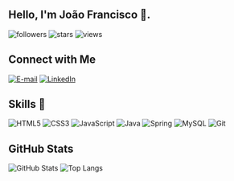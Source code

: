## Hello, I'm João Francisco 👋.

![followers](https://img.shields.io/github/followers/jffcm?style=social)
![stars](https://img.shields.io/github/stars/jffcm?style=social)
![views](https://komarev.com/ghpvc/?username=jffcm&color=blueviolet)

## Connect with Me

[![E-mail](https://img.shields.io/badge/-Email-000?style=for-the-badge&logo=microsoft-outlook&logoColor=007BFF)](mailto:jffranciscomartins@gmail.com)
[![LinkedIn](https://img.shields.io/badge/LinkedIn-000?style=for-the-badge&logo=linkedin&logoColor=0E76A8)](https://www.linkedin.com/in/jo%C3%A3o-francisco-franco-15a45a234/)

## Skills 🚀
![HTML5](https://img.shields.io/badge/HTML5-000?style=for-the-badge&logo=html5)
![CSS3](https://img.shields.io/badge/CSS3-000?style=for-the-badge&logo=css3&logoColor=264CE4)
![JavaScript](https://img.shields.io/badge/JavaScript-000?style=for-the-badge&logo=javascript)
![Java](https://img.shields.io/badge/Java-000?style=for-the-badge&logo=java)
![Spring](https://img.shields.io/badge/Spring-000?style=for-the-badge&logo=spring)
![MySQL](https://img.shields.io/badge/MySQL-000?style=for-the-badge&logo=mysql&logoColor=005C84)
![Git](https://img.shields.io/badge/git-000?style=for-the-badge&logo=git&logoColor=005C84)


## GitHub Stats
![GitHub Stats](https://github-readme-stats.vercel.app/api?username=jffcm&theme=transparent&bg_color=000&border_color=30A3DC&show_icons=true&icon_color=30A3DC&title_color=E94D5F&text_color=FFF)
![Top Langs](https://github-readme-stats-git-masterrstaa-rickstaa.vercel.app/api/top-langs/?username=jffcm&layout=compact&bg_color=000&border_color=30A3DC&title_color=E94D5F&text_color=FFF)






